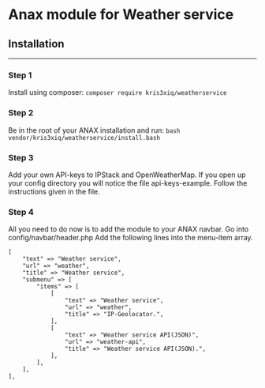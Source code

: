 Anax module for Weather service
=========================


## Installation
---
### Step 1
Install using composer:
` composer require kris3xiq/weatherservice `

### Step 2
Be in the root of your ANAX installation and run:
` bash vendor/kris3xiq/weatherservice/install.bash `

### Step 3
Add your own API-keys to IPStack and OpenWeatherMap. If you open up your config directory you will
notice the file api-keys-example. Follow the instructions given in the file.

### Step 4
All you need to do now is to add the module to your ANAX navbar. Go into config/navbar/header.php
Add the following lines into the menu-item array.
```
[
    "text" => "Weather service",
    "url" => "weather",
    "title" => "Weather service",
    "submenu" => [
        "items" => [
            [
                "text" => "Weather service",
                "url" => "weather",
                "title" => "IP-Geolocator.",
            ],
            [
                "text" => "Weather service API(JSON)",
                "url" => "weather-api",
                "title" => "Weather service API(JSON).",
            ],
        ],
    ],
],
```
